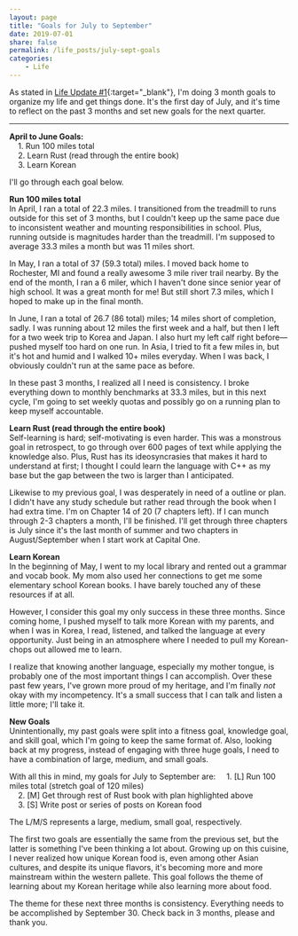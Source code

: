```yaml
---
layout: page
title: "Goals for July to September"
date: 2019-07-01
share: false
permalink: /life_posts/july-sept-goals
categories:
    - Life
---
```


As stated in [Life Update #1](https://edward1kim.github.io/life_posts/3-month-goals){:target="_blank"}, I'm doing 3 month goals to organize my life and get things done. It's the first day of July, and it's time to reflect on the past 3 months and set new goals for the next quarter. 

---

**April to June Goals:**  
&nbsp;&nbsp;&nbsp;&nbsp;1\. Run 100 miles total  
&nbsp;&nbsp;&nbsp;&nbsp;2\. Learn Rust (read through the entire book)  
&nbsp;&nbsp;&nbsp;&nbsp;3\. Learn Korean

I'll go through each goal below.

**Run 100 miles total**  
In April, I ran a total of 22.3 miles. I transitioned from the treadmill to runs outside for this set of 3 months, but I couldn't keep up the same pace due to inconsistent weather and mounting responsibilities in school. Plus, running outside is magnitudes harder than the treadmill. I'm supposed to average 33.3 miles a month but was 11 miles short.

In May, I ran a total of 37 (59.3 total) miles. I moved back home to Rochester, MI and found a really awesome 3 mile river trail nearby. By the end of the month, I ran a 6 miler, which I haven't done since senior year of high school. It was a great month for me! But still short 7.3 miles, which I hoped to make up in the final month.

In June, I ran a total of 26.7 (86 total) miles; 14 miles short of completion, sadly. I was running about 12 miles the first week and a half, but then I left for a two week trip to Korea and Japan. I also hurt my left calf right before—pushed myself too hard on one run. In Asia, I tried to fit a few miles in, but it's hot and humid and I walked 10+ miles everyday. When I was back, I obviously couldn't run at the same pace as before. 

In these past 3 months, I realized all I need is consistency. I broke everything down to monthly benchmarks at 33.3 miles, but in this next cycle, I'm going to set weekly quotas and possibly go on a running plan to keep myself accountable. 

**Learn Rust (read through the entire book)**  
Self-learning is hard; self-motivating is even harder. This was a monstrous goal in retrospect, to go through over 600 pages of text while applying the knowledge also. Plus, Rust has its ideosyncrasies that makes it hard to understand at first; I thought I could learn the language with C++ as my base but the gap between the two is larger than I anticipated.

Likewise to my previous goal, I was desperately in need of a outline or plan. I didn't have any study schedule but rather read through the book when I had extra time. I'm on Chapter 14 of 20 (7 chapters left). If I can munch through 2-3 chapters a month, I'll be finished. I'll get through three chapters is July since it's the last month of summer and two chapters in August/September when I start work at Capital One. 

**Learn Korean**  
In the beginning of May, I went to my local library and rented out a grammar and vocab book. My mom also used her connections to get me some elementary school Korean books. I have barely touched any of these resources if at all. 

However, I consider this goal my only success in these three months. Since coming home, I pushed myself to talk more Korean with my parents, and when I was in Korea, I read, listened, and talked the language at every opportunity. Just being in an atmosphere where I needed to pull my Korean-chops out allowed me to learn.

I realize that knowing another language, especially my mother tongue, is probably one of the most important things I can accomplish. Over these past few years, I've grown more proud of my heritage, and I'm finally *not* okay with my incompetency. It's a small success that I can talk and listen a little more; I'll take it.

**New Goals**  
Unintentionally, my past goals were split into a fitness goal, knowledge goal, and skill goal, which I'm going to keep the same format of. Also, looking back at my progress, instead of engaging with three huge goals, I need to have a combination of large, medium, and small goals. 

With all this in mind, my goals for July to September are:
&nbsp;&nbsp;&nbsp;&nbsp;1\. [L] Run 100 miles total (stretch goal of 120 miles)  
&nbsp;&nbsp;&nbsp;&nbsp;2\. [M] Get through rest of Rust book with plan highlighted above  
&nbsp;&nbsp;&nbsp;&nbsp;3\. [S] Write post or series of posts on Korean food

The L/M/S represents a large, medium, small goal, respectively.

The first two goals are essentially the same from the previous set, but the latter is something I've been thinking a lot about. Growing up on this cuisine, I never realized how unique Korean food is, even among other Asian cultures, and despite its unique flavors, it's becoming more and more mainstream within the western pallete. This goal follows the theme of learning about my Korean heritage while also learning more about food. 

The theme for these next three months is consistency. Everything needs to be accomplished by September 30. Check back in 3 months, please and thank you.